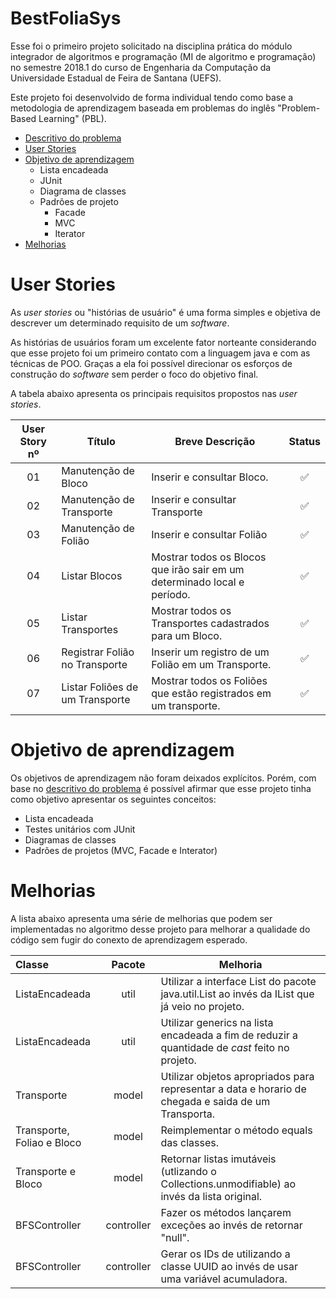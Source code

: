 # BestFoliaSys

Esse foi o primeiro projeto solicitado na disciplina prática do módulo integrador de algoritmos 
e programação (MI de algoritmo e programação) no semestre 2018.1 do curso de Engenharia da Computação
da Universidade Estadual de Feira de Santana (UEFS).

  Este projeto foi desenvolvido de forma individual tendo como base a metodologia de aprendizagem baseada em problemas 
  do inglês "Problem-Based Learning" (PBL).

- [Descritivo do problema](https://is.gd/problem_description)
- [User Stories](#user-stories)
- [Objetivo de aprendizagem](#objetivo-de-aprendizagem)
  - Lista encadeada
  - JUnit
  - Diagrama de classes
  - Padrões de projeto
    - Facade
    - MVC
    - Iterator
- [Melhorias](#melhorias)

# User Stories
As *user stories* ou "histórias de usuário" é uma forma simples e objetiva
de descrever um determinado requisito de um *software*. 

As histórias de usuários foram um excelente fator norteante considerando
que esse projeto foi um primeiro contato com a linguagem java e com as técnicas 
de POO. Graças a ela foi possível direcionar os esforços de construção do 
*software* sem perder o foco do objetivo final.

A tabela abaixo apresenta os principais requisitos propostos nas *user stories*.

| User Story nº | Título | Breve Descrição | Status | 
|:-------------:|--------|-----------------|:------:|
| 01 | Manutenção de Bloco | Inserir e consultar Bloco. | ✅ |
| 02 | Manutenção de Transporte | Inserir e consultar Transporte | ✅ |
| 03 | Manutenção de Folião | Inserir e consultar Folião | ✅ |
| 04 | Listar Blocos | Mostrar todos os Blocos que irão sair em um determinado local e período. | ✅  |
| 05 | Listar Transportes | Mostrar todos os Transportes cadastrados para um Bloco. | ✅ |
| 06 | Registrar Folião no Transporte | Inserir um registro de um Folião em um Transporte. | ✅ |
| 07 | Listar Foliões de um Transporte | Mostrar todos os Foliões que estão registrados em um transporte. | ✅ | 

# Objetivo de aprendizagem

Os objetivos de aprendizagem não foram deixados explícitos. Porém, com base no 
[descritivo do problema](https://is.gd/problem_description) é possível afirmar que 
esse projeto tinha como objetivo apresentar os seguintes conceitos: 
- Lista encadeada 
- Testes unitários com JUnit
- Diagramas de classes 
- Padrões de projetos (MVC, Facade e Interator)

# Melhorias

A lista abaixo apresenta uma série de melhorias que podem ser implementadas no 
algoritmo desse projeto para melhorar a qualidade do código sem fugir do conexto 
de aprendizagem esperado.

| Classe | Pacote | Melhoria |
|:------ | :----: | ---------|
| ListaEncadeada | util | Utilizar a interface List do pacote java.util.List ao invés da IList que já veio no projeto. |
| ListaEncadeada | util | Utilizar generics na lista encadeada a fim de reduzir a quantidade de *cast* feito no projeto. |
| Transporte | model | Utilizar objetos apropriados para representar a data e horario de chegada e saida de um Transporta. |
| Transporte, Foliao e Bloco | model | Reimplementar o método equals das classes. |
| Transporte e Bloco | model | Retornar listas imutáveis (utlizando o Collections.unmodifiable) ao invés da lista original. |
| BFSController | controller | Fazer os métodos lançarem exceções ao invés de retornar "null". |
| BFSController | controller | Gerar os IDs de utilizando a classe UUID ao invés de usar uma variável acumuladora. |
